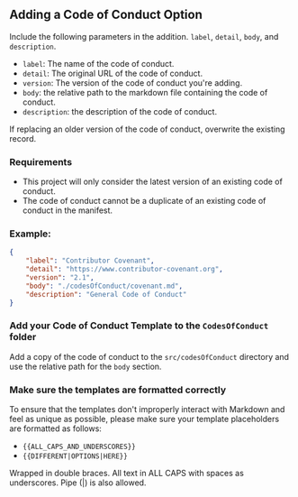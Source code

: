 ## Adding a Code of Conduct Option


Include the following parameters in the addition. `label`, `detail`, `body`, and `description`.

- `label`: The name of the code of conduct.
- `detail`: The original URL of the code of conduct.
- `version`: The version of the code of conduct you're adding.
- `body`: the relative path to the markdown file containing the code of conduct.
- `description`: the description of the code of conduct.

If replacing an older version of the code of conduct, overwrite the existing record. 

### Requirements
- This project will only consider the latest version of an existing code of conduct.
- The code of conduct cannot be a duplicate of an existing code of conduct in the manifest.

### Example:
```json
{
    "label": "Contributor Covenant",
    "detail": "https://www.contributor-covenant.org",
    "version": "2.1",
    "body": "./codesOfConduct/covenant.md",
    "description": "General Code of Conduct"
}
``` 

### Add your Code of Conduct Template to the `CodesOfConduct` folder

Add a copy of the code of conduct to the `src/codesOfConduct` directory and use the relative path for the `body` section.

### Make sure the templates are formatted correctly

To ensure that the templates don't improperly interact with Markdown and feel as unique as possible, please make sure your template placeholders are formatted as follows:

- `{{ALL_CAPS_AND_UNDERSCORES}}`
- `{{DIFFERENT|OPTIONS|HERE}}`

Wrapped in double braces. All text in ALL CAPS with spaces as underscores.
Pipe (|) is also allowed.